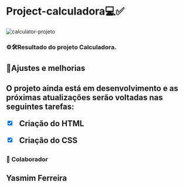 # Project-calculadora💻✅


![calculator-projeto](https://user-images.githubusercontent.com/97356148/167904876-d252557d-5030-4a33-8d99-dfddca363412.jpg)

<h3>⚙🛠Resultado do projeto Calculadora.

### <h2>🌟Ajustes e melhorias

<h2>O projeto ainda está em desenvolvimento e as próximas atualizações serão voltadas nas seguintes tarefas:

- [x] Criação do HTML
- [x] Criação do CSS


## <h3>🤝 Colaborador <h2>Yasmim Ferreira
